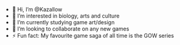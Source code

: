 - 👋 Hi, I’m @Kazallow
- 👀 I’m interested in biology, arts and culture
- 🌱 I’m currently studying game art/design
- 💞️ I’m looking to collaborate on any new games
- ⚡ Fun fact: My favourite game saga of all time is the GOW series

<!---
Kazallow/Kazallow is a ✨ special ✨ repository because its `README.md` (this file) appears on your GitHub profile.
You can click the Preview link to take a look at your changes.
--->
